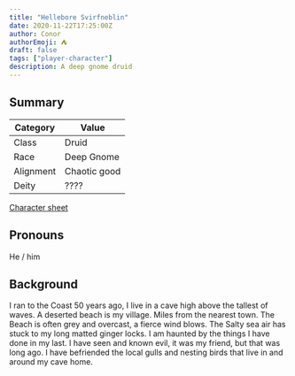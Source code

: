 ```yaml
---
title: "Hellebore Svirfneblin"
date: 2020-11-22T17:25:00Z
author: Conor
authorEmoji: ⛺
draft: false
tags: ["player-character"]
description: A deep gnome druid
---
```


## Summary
| Category  | Value                        |
| --------- | ---------------------------- |
| Class     | Druid                        |
| Race      | Deep Gnome                   | 
| Alignment | Chaotic good                 |
| Deity     | ????                         |

[Character sheet](https://www.dndbeyond.com/characters/39680349)

## Pronouns
He / him

## Background
I ran to the Coast 50 years ago, I live in a cave high above the tallest of waves. A deserted beach is my village. Miles from the nearest town. The Beach is often grey and overcast, a fierce wind blows. The Salty sea air has stuck to my long matted ginger locks. I am haunted by the things I have done in my last. I have seen and known evil, it was my friend, but that was long ago. I have befriended the local gulls and nesting birds that live in and around my cave home.